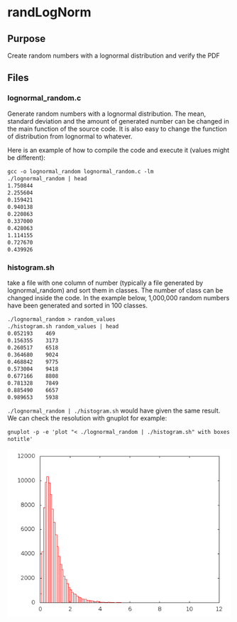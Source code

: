# randLogNorm

## Purpose

Create random numbers with a lognormal distribution and verify the PDF

## Files

### lognormal_random.c

Generate random numbers with a lognormal distribution. The mean, standard deviation and the amount of generated number can be changed in the main function of the source code. It is also easy to change the function of distribution from lognormal to whatever.

Here is an example of how to compile the code and execute it (values might be different):

    gcc -o lognormal_random lognormal_random.c -lm
    ./lognormal_random | head
    1.750844
    2.255604
    0.159421
    0.940138
    0.220863
    0.337000
    0.428063
    1.114155
    0.727670
    0.439926

### histogram.sh

take a file with one column of number (typically a file generated by lognormal_random) and sort them in classes. The number of class can be changed inside the code. In the example below, 1,000,000 random numbers have been generated and sorted in 100 classes.

    ./lognormal_random > random_values
    ./histogram.sh random_values | head
    0.052193	469
    0.156355	3173
    0.260517	6518
    0.364680	9024
    0.468842	9775
    0.573004	9418
    0.677166	8808
    0.781328	7849
    0.885490	6657
    0.989653	5938

`./lognormal_random | ./histogram.sh` would have given the same result. We can check the resolution with gnuplot for example:

```
gnuplot -p -e 'plot "< ./lognormal_random | ./histogram.sh" with boxes notitle'
```

![Result of gnuplot command](https://github.com/denrou/randLogNorm/blob/master/result_gnuplot.png)
